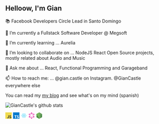 
## Helloow, I'm Gian
📚 Facebook Developers Circle Lead in Santo Domingo

🔭 I’m currently a Fullstack Software Developer @ Megsoft

🌱 I’m currently learning ... Aurelia

👯 I’m looking to collaborate on ... NodeJS React Open Source projects, mostly related about Audio and Music

💬 Ask me about ... React, Functional Programming and Garageband

📫 How to reach me: ... @gian.castle on Instagram. @GianCastle everywhere else

You can read my [my blog](https://giancastle.com) and see what's on my mind (spanish)

![GianCastle's github stats](https://github-readme-stats.vercel.app/api?username=giancastle)

<code><img height="20" src="https://raw.githubusercontent.com/github/explore/80688e429a7d4ef2fca1e82350fe8e3517d3494d/topics/javascript/javascript.png"></code>
<code><img height="20" src="https://raw.githubusercontent.com/github/explore/80688e429a7d4ef2fca1e82350fe8e3517d3494d/topics/typescript/typescript.png"></code>
<code><img height="20" src="https://raw.githubusercontent.com/github/explore/80688e429a7d4ef2fca1e82350fe8e3517d3494d/topics/react/react.png"></code>
<code><img height="20" src="https://raw.githubusercontent.com/github/explore/5c058a388828bb5fde0bcafd4bc867b5bb3f26f3/topics/graphql/graphql.png"></code>
<code><img height="20" src="https://raw.githubusercontent.com/github/explore/80688e429a7d4ef2fca1e82350fe8e3517d3494d/topics/nodejs/nodejs.png"></code>

